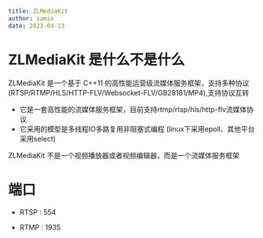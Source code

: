 ```yaml
title: ZLMediaKit
author: samin
date: 2023-04-13
```

# ZLMediaKit 是什么不是什么

ZLMediaKit 是一个基于 C++11 的高性能运营级流媒体服务框架，支持多种协议 (RTSP/RTMP/HLS/HTTP-FLV/Websocket-FLV/GB28181/MP4),支持协议互转

- 它是一套高性能的流媒体服务框架，目前支持rtmp/rtsp/hls/http-flv流媒体协议
- 它采用的模型是多线程IO多路复用非阻塞式编程 (linux下采用epoll、其他平台采用select)

ZLMediaKit 不是一个视频播放器或者视频编辑器，而是一个流媒体服务框架

# 端口

- RTSP : 554

- RTMP : 1935